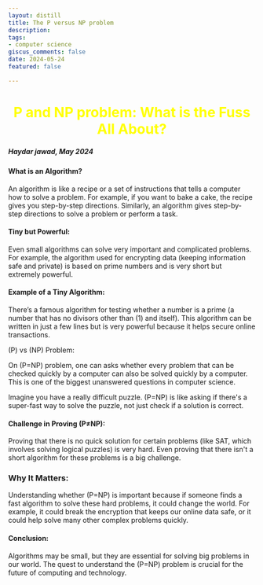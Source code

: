```yaml
---
layout: distill 
title: The P versus NP problem 
description: 
tags: 
- computer science 
giscus_comments: false 
date: 2024-05-24
featured: false

---
```

<h1 style="text-align: center; color:yellow !important;">P and NP problem: What is the Fuss All About?</h1>



##### Haydar jawad, May 2024 





#### What is an Algorithm?

An algorithm is like a recipe or a set of instructions that tells a computer how to solve a problem. For example, if you want to bake a cake, the recipe gives you step-by-step directions. Similarly, an algorithm gives step-by-step directions to solve a problem or perform a task.

####  Tiny but Powerful:

Even small algorithms can solve very important and complicated problems. For example, the algorithm used for encrypting data (keeping information safe and private) is based on prime numbers and is very short but extremely powerful.

####  Example of a Tiny Algorithm:

There’s a famous algorithm for testing whether a number is a prime (a number that has no divisors other than \(1\) and itself). This algorithm can be written in just a few lines but is very powerful because it helps secure online transactions.

\(P\) vs \(NP\) Problem:

On \(P=NP\) problem, one can asks whether every problem that can be checked quickly by a computer can also be solved quickly by a computer. This is one of the biggest unanswered questions in computer science.

Imagine you have a really difficult puzzle. \(P=NP\) is like asking if there's a super-fast way to solve the puzzle, not just check if a solution is correct.

####  Challenge in Proving \(P≠NP\):

Proving that there is no quick solution for certain problems (like SAT, which involves solving logical puzzles) is very hard. Even proving that there isn't a short algorithm for these problems is a big challenge.

### Why It Matters:

Understanding whether \(P=NP\) is important because if someone finds a fast algorithm to solve these hard problems, it could change the world. For example, it could break the encryption that keeps our online data safe, or it could help solve many other complex problems quickly.

#### Conclusion:

Algorithms may be small, but they are essential for solving big problems in our world. The quest to understand the \(P=NP\) problem is crucial for the future of computing and technology.